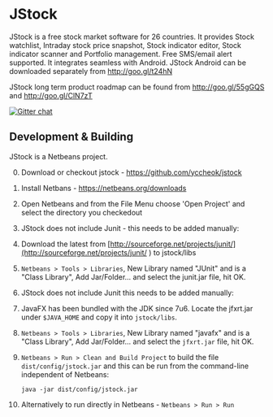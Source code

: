 JStock
=====
JStock is a free stock market software for 26 countries. It provides Stock watchlist, Intraday stock price snapshot, Stock indicator editor, Stock indicator scanner and Portfolio management. Free SMS/email alert supported. It integrates seamless with Android. JStock Android can be downloaded separately from http://goo.gl/t24hN

JStock long term product roadmap can be found from http://goo.gl/55gGQS and http://goo.gl/ClN7zT

[![Gitter chat](https://badges.gitter.im/yccheok/client-app.png)](https://gitter.im/yccheok/jstock)

Development & Building
----
JStock is a Netbeans project.

0. Download or checkout jstock - https://github.com/yccheok/jstock
1. Install Netbans - https://netbeans.org/downloads
2. Open Netbeans and from the File Menu choose 'Open Project' and select the directory you checkedout
3. JStock does not include Junit - this needs to be added manually:
 3. Download the latest from [http://sourceforge.net/projects/junit/](http://sourceforge.net/projects/junit/ ) to jstock/libs
 3. `Netbeans > Tools > Libraries`, New Library named "JUnit" and is a "Class Library", Add Jar/Folder... and select the junit.jar file, hit OK.
4. JStock does not include Junit this needs to be added manually:
 4. JavaFX has been bundled with the JDK since 7u6.  Locate the jfxrt.jar under `$JAVA_HOME` and copy it into `jstock/libs`.
 4. `Netbeans > Tools > Libraries`, New Library named "javafx" and is a "Class Library", Add Jar/Folder... and select the `jfxrt.jar` file, hit OK.
4. `Netbeans > Run > Clean and Build Project` to build the file `dist/config/jstock.jar` and this can be run from the command-line independent of Netbeans:

    `java -jar dist/config/jstock.jar`

5. Alternatively to run directly in Netbeans - `Netbeans > Run > Run`
